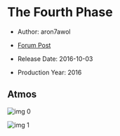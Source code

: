 # The Fourth Phase

* Author: aron7awol

* [Forum Post](https://www.avsforum.com/threads/bass-eq-for-filtered-movies.2995212/post-57917300)

* Release Date: 2016-10-03
* Production Year: 2016

## Atmos

![img 0](https://i.imgur.com/jsqpPXb.jpg)

![img 1](https://i.imgur.com/AFxWd1c.jpg)

